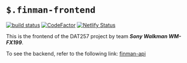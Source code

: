 # `$.finman-frontend`

[![build status](https://github.com/gabrielbrattgard/finman-frontend/actions/workflows/main.yml/badge.svg)](https://github.com//gabrielbrattgard/finman-frontend/actions)
[![CodeFactor](https://www.codefactor.io/repository/github/gabrielbrattgard/finman-frontend/badge)](https://www.codefactor.io/repository/github/gabrielbrattgard/finman-frontend)
[![Netlify Status](https://api.netlify.com/api/v1/badges/31142def-6a8f-4586-bab4-013aba2f4af8/deploy-status)](https://app.netlify.com/sites/hardcore-pike-6a3846/deploys)

This is the frontend of the DAT257 project by team **_Sony Walkman WM-FX199_**.

To see the backend, refer to the following link: [finman-api](https://github.com/Puh00/finman-api)
